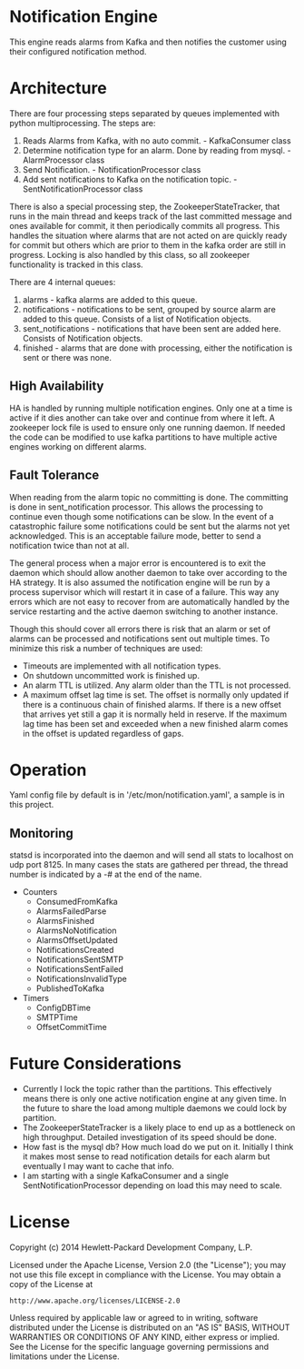 # Notification Engine

This engine reads alarms from Kafka and then notifies the customer using their configured notification method.

# Architecture
There are four processing steps separated by queues implemented with python multiprocessing. The steps are:

1. Reads Alarms from Kafka, with no auto commit. - KafkaConsumer class
2. Determine notification type for an alarm. Done by reading from mysql. - AlarmProcessor class
3. Send Notification. - NotificationProcessor class
4. Add sent notifications to Kafka on the notification topic. - SentNotificationProcessor class

There is also a special processing step, the ZookeeperStateTracker, that runs in the main thread and keeps track of the
last committed message and ones available for commit, it then periodically commits all progress. This handles the
situation where alarms that are not acted on are quickly ready for commit but others which are prior to them in the
kafka order are still in progress. Locking is also handled by this class, so all zookeeper functionality is tracked in
this class.

There are 4 internal queues:

1. alarms - kafka alarms are added to this queue.
2. notifications - notifications to be sent, grouped by source alarm are added to this queue.
   Consists of a list of Notification objects.
3. sent_notifications - notifications that have been sent are added here. Consists of Notification objects.
4. finished - alarms that are done with processing, either the notification is sent or there was none.

## High Availability
HA is handled by running multiple notification engines. Only one at a time is active if it dies another can take
over and continue from where it left. A zookeeper lock file is used to ensure only one running daemon. If needed
the code can be modified to use kafka partitions to have multiple active engines working on different alarms.

## Fault Tolerance
When reading from the alarm topic no committing is done. The committing is done in sent_notification processor. This allows
the processing to continue even though some notifications can be slow. In the event of a catastrophic failure some
notifications could be sent but the alarms not yet acknowledged. This is an acceptable failure mode, better to send a
notification twice than not at all.

The general process when a major error is encountered is to exit the daemon which should allow another daemon to take
over according to the HA strategy. It is also assumed the notification engine will be run by a process supervisor which
will restart it in case of a failure. This way any errors which are not easy to recover from are automatically handled
by the service restarting and the active daemon switching to another instance.

Though this should cover all errors there is risk that an alarm or set of alarms can be processed and notifications
sent out multiple times. To minimize this risk a number of techniques are used:

- Timeouts are implemented with all notification types.
- On shutdown uncommitted work is finished up.
- An alarm TTL is utilized. Any alarm older than the TTL is not processed.
- A maximum offset lag time is set. The offset is normally only updated if there is a continuous chain of finished
  alarms. If there is a new offset that arrives yet still a gap it is normally held in reserve. If the maximum lag
  time has been set and exceeded when a new finished alarm comes in the offset is updated regardless of gaps.

# Operation
Yaml config file by default is in '/etc/mon/notification.yaml', a sample is in this project.

## Monitoring
statsd is incorporated into the daemon and will send all stats to localhost on udp port 8125. In many cases the stats
are gathered per thread, the thread number is indicated by a -# at the end of the name.

- Counters
    - ConsumedFromKafka
    - AlarmsFailedParse
    - AlarmsFinished
    - AlarmsNoNotification
    - AlarmsOffsetUpdated
    - NotificationsCreated
    - NotificationsSentSMTP
    - NotificationsSentFailed
    - NotificationsInvalidType
    - PublishedToKafka
- Timers
    - ConfigDBTime
    - SMTPTime
    - OffsetCommitTime

# Future Considerations
- Currently I lock the topic rather than the partitions. This effectively means there is only one active notification
  engine at any given time. In the future to share the load among multiple daemons we could lock by partition.
- The ZookeeperStateTracker is a likely place to end up as a bottleneck on high throughput. Detailed investigation of
  its speed should be done.
- How fast is the mysql db? How much load do we put on it. Initially I think it makes most sense to read notification
  details for each alarm but eventually I may want to cache that info.
- I am starting with a single KafkaConsumer and a single SentNotificationProcessor depending on load this may need
  to scale.

# License

Copyright (c) 2014 Hewlett-Packard Development Company, L.P.

Licensed under the Apache License, Version 2.0 (the "License");
you may not use this file except in compliance with the License.
You may obtain a copy of the License at

    http://www.apache.org/licenses/LICENSE-2.0
    
Unless required by applicable law or agreed to in writing, software
distributed under the License is distributed on an "AS IS" BASIS,
WITHOUT WARRANTIES OR CONDITIONS OF ANY KIND, either express or
implied.
See the License for the specific language governing permissions and
limitations under the License.
